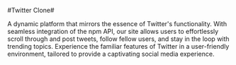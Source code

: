 #Twitter Clone#

A dynamic platform that mirrors the essence of Twitter's functionality. With seamless integration of the npm API, our site allows users to effortlessly scroll through and post tweets, follow fellow users, and stay in the loop with trending topics. Experience the familiar features of Twitter in a user-friendly environment, tailored to provide a captivating social media experience.




